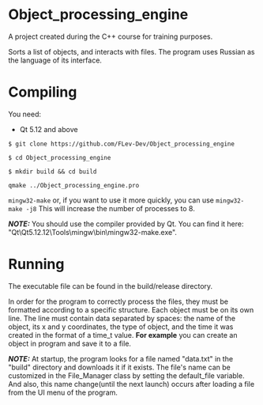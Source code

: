 # Object_processing_engine
A project created during the C++ course for training purposes.

Sorts a list of objects, and interacts with files.
The program uses Russian as the language of its interface.

# Compiling
You need: 
* Qt 5.12 and above
  
`$ git clone https://github.com/FLev-Dev/Object_processing_engine`

`$ cd Object_processing_engine`

`$ mkdir build && cd build`

`qmake ../Object_processing_engine.pro`

`mingw32-make` or, if you want to use it more quickly, you can use `mingw32-make -j8`
This will increase the number of processes to 8.

 ***NOTE:*** You should use the compiler provided by Qt. You can find it here: "Qt\Qt5.12.12\Tools\mingw\bin\mingw32-make.exe".

 # Running
The executable file can be found in the build/release directory.

In order for the program to correctly process the files, they must be formatted according to a specific structure. 
Each object must be on its own line. The line must contain data separated by spaces: the name of the object, its x and y coordinates, the type of object, and the time it was created in the format of a time_t value.
**For example** you can create an object in program and save it to a file.
 
***NOTE:*** At startup, the program looks for a file named "data.txt" in the "build" directory and downloads it if it exists. The file's name can be customized in the     File_Manager class by setting the default_file variable. And also, this name change(until the next launch) occurs after loading a file from the UI menu of the program.


